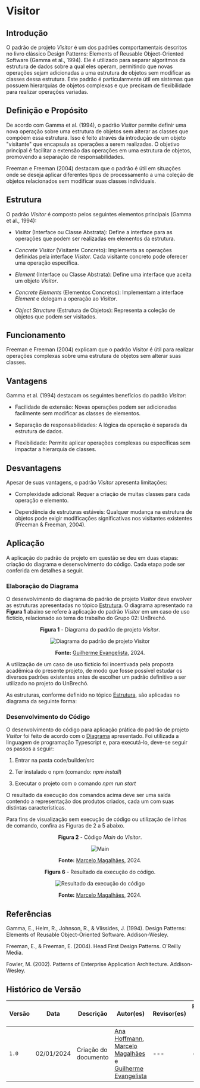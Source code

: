 # Visitor

## Introdução

O padrão de projeto *Visitor* é um dos padrões comportamentais descritos no livro clássico Design Patterns: Elements of Reusable Object-Oriented Software (Gamma et al., 1994). Ele é utilizado para separar algoritmos da estrutura de dados sobre a qual eles operam, permitindo que novas operações sejam adicionadas a uma estrutura de objetos sem modificar as classes dessa estrutura. Este padrão é particularmente útil em sistemas que possuem hierarquias de objetos complexas e que precisam de flexibilidade para realizar operações variadas.

## Definição e Propósito

De acordo com Gamma et al. (1994), o padrão *Visitor* permite definir uma nova operação sobre uma estrutura de objetos sem alterar as classes que compõem essa estrutura. Isso é feito através da introdução de um objeto "visitante" que encapsula as operações a serem realizadas. O objetivo principal é facilitar a extensão das operações em uma estrutura de objetos, promovendo a separação de responsabilidades.

Freeman e Freeman (2004) destacam que o padrão é útil em situações onde se deseja aplicar diferentes tipos de processamento a uma coleção de objetos relacionados sem modificar suas classes individuais.

## Estrutura

O padrão *Visitor* é composto pelos seguintes elementos principais (Gamma et al., 1994):

- *Visitor* (Interface ou Classe Abstrata): Define a interface para as operações que podem ser realizadas em elementos da estrutura.

- *Concrete Visitor* (Visitante Concreto): Implementa as operações definidas pela interface *Visitor*. Cada visitante concreto pode oferecer uma operação específica.

- *Element* (Interface ou Classe Abstrata): Define uma interface que aceita um objeto *Visitor*.

- *Concrete Elements* (Elementos Concretos): Implementam a interface *Element* e delegam a operação ao *Visitor*.

- *Object Structure* (Estrutura de Objetos): Representa a coleção de objetos que podem ser visitados.

## Funcionamento

Freeman e Freeman (2004) explicam que o padrão Visitor é útil para realizar operações complexas sobre uma estrutura de objetos sem alterar suas classes.

## Vantagens

Gamma et al. (1994) destacam os seguintes benefícios do padrão *Visitor*:

- Facilidade de extensão: Novas operações podem ser adicionadas facilmente sem modificar as classes de elementos.

- Separação de responsabilidades: A lógica da operação é separada da estrutura de dados.

- Flexibilidade: Permite aplicar operações complexas ou específicas sem impactar a hierarquia de classes.

## Desvantagens

Apesar de suas vantagens, o padrão *Visitor* apresenta limitações:

- Complexidade adicional: Requer a criação de muitas classes para cada operação e elemento.

- Dependência de estruturas estáveis: Qualquer mudança na estrutura de objetos pode exigir modificações significativas nos visitantes existentes (Freeman & Freeman, 2004).

## Aplicação

A aplicação do padrão de projeto em questão se deu em duas etapas: criação do diagrama e desenvolvimento do código. Cada etapa pode ser conferida em detalhes a seguir.

### Elaboração do Diagrama

O desenvolvimento do diagrama do padrão de projeto *Visitor* deve envolver as estruturas apresentadas no tópico [Estrutura](#estrutura). O diagrama apresentado na **Figura 1** abaixo se refere à aplicação do padrão *Visitor* em um caso de uso fictício, relacionado ao tema do trabalho do Grupo 02: UnBrechó.

<center>
<figcaption> 

**Figura 1** - Diagrama do padrão de projeto *Visitor*.

</figcaption>

![Diagrama do padrão de projeto Visitor](../Images/diagramaVisitor.png)

<figcaption>

**Fonte:** <a href="https://github.com/guinuto" target="_blank">Guilherme Evangelista</a>, 2024.

</figcaption>
</center>

A utilização de um caso de uso fictício foi incentivada pela proposta acadêmica do presente projeto, de modo que fosse possível estudar os diversos padrões existentes antes de escolher um padrão definitivo a ser utilizado no projeto do UnBrechó.

As estruturas, conforme definido no tópico [Estrutura](#estrutura), são aplicadas no diagrama da seguinte forma:

### Desenvolvimento do Código

O desenvolvimento do código para aplicação prática do padrão de projeto *Visitor* foi feito de acordo com o [Diagrama](#elaboração-do-diagrama) apresentado. Foi utilizada a linguagem de programação Typescript e, para executá-lo, deve-se seguir os passos a seguir:

1. Entrar na pasta code/builder/src

2. Ter instalado o npm (comando: *npm install*)

3. Executar o projeto com o comando *npm run start*

O resultado da execução dos comandos acima deve ser uma saída contendo a representação dos produtos criados, cada um com suas distintas características.

Para fins de visualização sem execução de código ou utilização de linhas de comando, confira as Figuras de 2 a 5 abaixo.

<center>
<figcaption> 

**Figura 2** - Código *Main* do *Visitor*.

</figcaption>

![Main](../Images/mainVisitor.png)

<figcaption>

**Fonte:** <a href="https://github.com/marrcelo" target="_blank">Marcelo Magalhães</a>, 2024.

</figcaption>
</center>



<center>
<figcaption> 

**Figura 6** - Resultado da execução do código.

</figcaption>

![Resultado da execução do código](../Images/resultadoVisitor.png)

<figcaption>

**Fonte:** <a href="https://github.com/marrcelo" target="_blank">Marcelo Magalhães</a>, 2024.

</figcaption>
</center>

## Referências

Gamma, E., Helm, R., Johnson, R., & Vlissides, J. (1994). Design Patterns: Elements of Reusable Object-Oriented Software. Addison-Wesley.

Freeman, E., & Freeman, E. (2004). Head First Design Patterns. O'Reilly Media.

Fowler, M. (2002). Patterns of Enterprise Application Architecture. Addison-Wesley.

## Histórico de Versão

| Versão | Data       | Descrição            | Autor(es)                                        | Revisor(es) | Resultado da Revisão |
| ------ | ---------- | -------------------- | ------------------------------------------------ | ----------- | -------------------- |
| `1.0`  | 02/01/2024 | Criação do documento | [Ana Hoffmann](https://github.com/AnHoff), [Marcelo Magalhães](https://github.com/marrcelo) e [Guilherme Evangelista](https://github.com/guinuto) | ---         | ---                  |